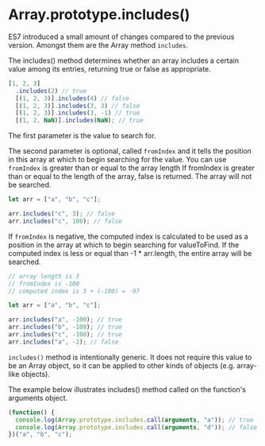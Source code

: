 # Array.prototype.includes()

ES7 introduced a small amount of changes compared to the previous version. Amongst them are the Array method `includes`.

The includes() method determines whether an array includes a certain value among its entries, returning true or false as appropriate.

```js
[1, 2, 3]
  .includes(2) // true
  [(1, 2, 3)].includes(4) // false
  [(1, 2, 3)].includes(3, 3) // false
  [(1, 2, 3)].includes(3, -1) // true
  [(1, 2, NaN)].includes(NaN); // true
```

The first parameter is the value to search for.

The second parameter is optional, called `fromIndex` and it tells the position in this array at which to begin searching for the value.
You can use `fromIndex` is greater than or equal to the array length
If fromIndex is greater than or equal to the length of the array, false is returned. The array will not be searched.

```js
let arr = ["a", "b", "c"];

arr.includes("c", 3); // false
arr.includes("c", 100); // false
```

If `fromIndex` is negative, the computed index is calculated to be used as a position in the array at which to begin searching for valueToFind. If the computed index is less or equal than -1 \* arr.length, the entire array will be searched.

```js
// array length is 3
// fromIndex is -100
// computed index is 3 + (-100) = -97

let arr = ["a", "b", "c"];

arr.includes("a", -100); // true
arr.includes("b", -100); // true
arr.includes("c", -100); // true
arr.includes("a", -2); // false
```

`includes()` method is intentionally generic. It does not require this value to be an Array object, so it can be applied to other kinds of objects (e.g. array-like objects).

The example below illustrates includes() method called on the function's arguments object.

```js
(function() {
  console.log(Array.prototype.includes.call(arguments, "a")); // true
  console.log(Array.prototype.includes.call(arguments, "d")); // false
})("a", "b", "c");
```
